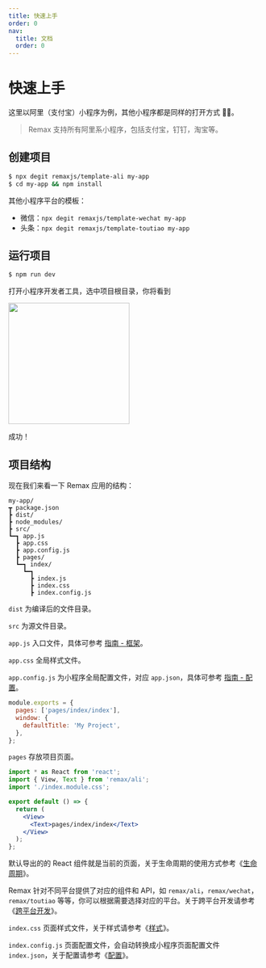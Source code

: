 ```yaml
---
title: 快速上手
order: 0
nav:
  title: 文档
  order: 0
---
```


# 快速上手

这里以阿里（支付宝）小程序为例，其他小程序都是同样的打开方式 。

> Remax 支持所有阿里系小程序，包括支付宝，钉钉，淘宝等。

## 创建项目

```bash
$ npx degit remaxjs/template-ali my-app
$ cd my-app && npm install
```

其他小程序平台的模板：

- 微信：`npx degit remaxjs/template-wechat my-app`
- 头条：`npx degit remaxjs/template-toutiao my-app`

## 运行项目

```bash
$ npm run dev
```

打开小程序开发者工具，选中项目根目录，你将看到

<img src="https://gw.alipayobjects.com/mdn/rms_b5fcc5/afts/img/A*Ig_sQarBrgIAAAAAAAAAAABkARQnAQ" width="240" />

成功！

## 项目结构

现在我们来看一下 Remax 应用的结构：

```
my-app/
┳ package.json
┣ dist/
┣ node_modules/
┣ src/
┗━┓ app.js
  ┣ app.css
  ┣ app.config.js
  ┣ pages/
  ┗━┓ index/
    ┗━┓
      ┣ index.js
      ┣ index.css
      ┣ index.config.js
```

`dist` 为编译后的文件目录。

`src` 为源文件目录。

`app.js` 入口文件，具体可参考 [指南 - 框架](/guide/framework)。

`app.css` 全局样式文件。

`app.config.js` 为小程序全局配置文件，对应 `app.json`，具体可参考 [指南 - 配置](/guide/config)。

```js
module.exports = {
  pages: ['pages/index/index'],
  window: {
    defaultTitle: 'My Project',
  },
};
```

`pages` 存放项目页面。

```jsx
import * as React from 'react';
import { View, Text } from 'remax/ali';
import './index.module.css';

export default () => {
  return (
    <View>
      <Text>pages/index/index</Text>
    </View>
  );
};
```

默认导出的的 React 组件就是当前的页面，关于生命周期的使用方式参考《[生命周期](/guide/framework#生命周期-1)》。

Remax 针对不同平台提供了对应的组件和 API，如 `remax/ali`，`remax/wechat`，`remax/toutiao` 等等，你可以根据需要选择对应的平台。关于跨平台开发请参考《[跨平台开发](/guide/one)》。

`index.css` 页面样式文件，关于样式请参考《[样式](/guide/style)》。

`index.config.js` 页面配置文件，会自动转换成小程序页面配置文件 `index.json`，关于配置请参考《[配置](/guide/config)》。
